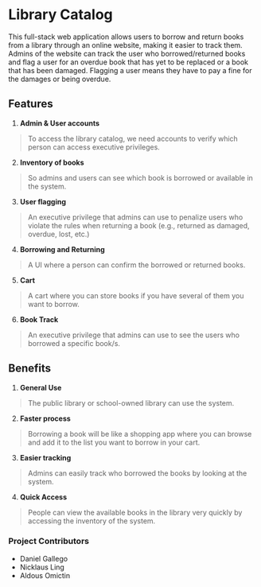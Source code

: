 # Library Catalog
This full-stack web application allows users to borrow and return books from a library through an online website, making it easier to track them. Admins of the website can track the user who borrowed/returned books and flag a user for an overdue book that has yet to be replaced or a book that has been damaged. Flagging a user means they have to pay a fine for the damages or being overdue.

## Features
1. **Admin & User accounts**
> To access the library catalog, we need accounts to verify which person can access executive privileges.
2. **Inventory of books**
> So admins and users can see which book is borrowed or available in the system.
3. **User flagging**
> An executive privilege that admins can use to penalize users who violate the rules when returning a book (e.g., returned as damaged, overdue, lost, etc.)
4. **Borrowing and Returning**
> A UI where a person can confirm the borrowed or returned books.
5. **Cart**
> A cart where you can store books if you have several of them you want to borrow.
6. **Book Track**
> An executive privilege that admins can use to see the users who borrowed a specific book/s.

## Benefits
1. **General Use**
> The public library or school-owned library can use the system.
2. **Faster process**
> Borrowing a book will be like a shopping app where you can browse and add it to the list you want to borrow in your cart.
3. **Easier tracking**
> Admins can easily track who borrowed the books by looking at the system.
4. **Quick Access**
> People can view the available books in the library very quickly by accessing the inventory of the system.

### Project Contributors
* Daniel Gallego
* Nicklaus Ling
* Aldous Omictin

